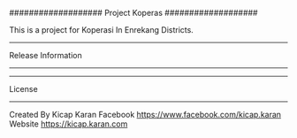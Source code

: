 ###################
Project Koperas
###################

This is a project for Koperasi In Enrekang Districts.

*******************
Release Information
*******************


*******
License
*******
Created By Kicap Karan
Facebook https://www.facebook.com/kicap.karan
Website https://kicap.karan.com

